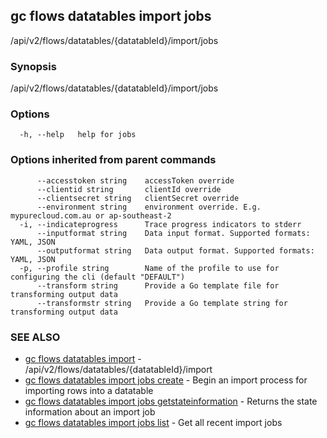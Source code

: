## gc flows datatables import jobs

/api/v2/flows/datatables/{datatableId}/import/jobs

### Synopsis

/api/v2/flows/datatables/{datatableId}/import/jobs

### Options

```
  -h, --help   help for jobs
```

### Options inherited from parent commands

```
      --accesstoken string    accessToken override
      --clientid string       clientId override
      --clientsecret string   clientSecret override
      --environment string    environment override. E.g. mypurecloud.com.au or ap-southeast-2
  -i, --indicateprogress      Trace progress indicators to stderr
      --inputformat string    Data input format. Supported formats: YAML, JSON
      --outputformat string   Data output format. Supported formats: YAML, JSON
  -p, --profile string        Name of the profile to use for configuring the cli (default "DEFAULT")
      --transform string      Provide a Go template file for transforming output data
      --transformstr string   Provide a Go template string for transforming output data
```

### SEE ALSO

* [gc flows datatables import](gc_flows_datatables_import.html)	 - /api/v2/flows/datatables/{datatableId}/import
* [gc flows datatables import jobs create](gc_flows_datatables_import_jobs_create.html)	 - Begin an import process for importing rows into a datatable
* [gc flows datatables import jobs getstateinformation](gc_flows_datatables_import_jobs_getstateinformation.html)	 - Returns the state information about an import job
* [gc flows datatables import jobs list](gc_flows_datatables_import_jobs_list.html)	 - Get all recent import jobs


